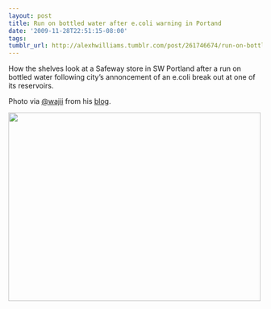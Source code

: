```yaml
---
layout: post
title: Run on bottled water after e.coli warning in Portand
date: '2009-11-28T22:51:15-08:00'
tags: 
tumblr_url: http://alexhwilliams.tumblr.com/post/261746674/run-on-bottled-water-after-e-coli-warning-in-portand
---
```

<p>How the shelves look at a Safeway store in SW Portland after a run on bottled water following city&#8217;s annoncement of an e.coli break out at one of its reservoirs.</p>
<p>Photo via <a href="http://twitter.com/wajii">@wajii</a> from his <a href="http://p.waj3.net/um-yeah-this-is-the-bottled-water-section-at#">blog</a>.</p>

<p><img src="http://posterous.com/getfile/files.posterous.com/waj/7IxHPXp99xMUcEdNCAZLcf3m9Lm6BjMmx9GrllTS4n9EIVtaA0vCtUHsgkUb/photo.jpg.scaled.500.jpg" width="500" height="375"/></p>
